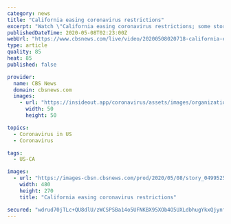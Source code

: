 ```yaml
---
category: news
title: "California easing coronavirus restrictions"
excerpt: "Watch \"California easing coronavirus restrictions; some stores to reopen Friday \", a CBSN video on CBSNews.com. View more CBSN videos and watch CBSN, a live news stream featuring original CBS News reporting."
publishedDateTime: 2020-05-08T02:23:00Z
webUrl: "https://www.cbsnews.com/live/video/20200508020718-california-easing-coronavirus-restrictions-some-stores-to-reopen-friday/"
type: article
quality: 85
heat: 85
published: false

provider:
  name: CBS News
  domain: cbsnews.com
  images:
    - url: "https://insideout.app/coronavirus/assets/images/organizations/cbsnews.com-50x50.jpg"
      width: 50
      height: 50

topics:
  - Coronavirus in US
  - Coronavirus

tags:
  - US-CA

images:
  - url: "https://images-cbsn.cbsnews.com/prod/2020/05/08/story_04995255_1588903660.jpg"
    width: 480
    height: 270
    title: "California easing coronavirus restrictions"

secured: "wdrud70jTLc+QU8dlU/zWCSPSBa14o5UFNKBX95XOb4O5UXLdbhugYkxQjynfOQ3exJDmJviNsDiESpmYkXxBrIR/z9fMmobyx/Jwq79TBz07C8sIupjKPXz4ZovNS5TVb/P7O0xcI7KoUftWksvtbyjdKq6qBU5UVPiOqrr/KP8QkhKW0mUzSA6eDNPJVItB+Nc2ojFwT7koyoiP+hn4Dm1rfJ7P0zsJ2H/2lCBCs+6QM/vqHeQkwTrMOVKjk5TmRLH40CgYXmbmOJBhd1hTGHIKj2VSC4SlUTqgIrpE/p2BoEZOk7R7cdeBXHdPqblgo1T5SFzFqE82tsBHERp9H/+mD0fR+vJ0qTbYmamj9iIz+Ouxw76iJkwZYlHIDb/6k3d1lQHsE4vOB8FloyiAiBDQ5EV52CjMYghWjTy4zfGBi8mU8JLGmVitr9zTAH+tAvfWsUwFCCyUtt/kmmXxhhNx0W2g3TldCftdxHiXbw=;gVpn7wg5uAeNINWzc0BRuQ=="
---
```


